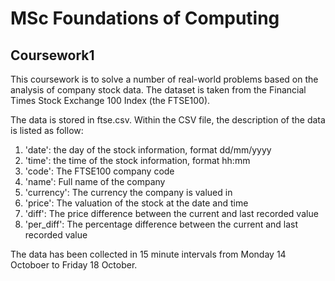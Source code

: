 # MSc Foundations of Computing
## Coursework1 

This coursework is to solve a number of real-world problems based on the analysis of company stock data. The dataset is taken from the Financial Times Stock Exchange 100 Index (the FTSE100). 

The data is stored in ftse.csv. Within the CSV file, the description of the data is listed as follow:
  1. 'date': the day of the stock information, format dd/mm/yyyy
  2. 'time': the time of the stock information, format hh:mm
  3. 'code': The FTSE100 company code
  4. 'name': Full name of the company
  5. 'currency': The currency the company is valued in
  6. 'price': The valuation of the stock at the date and time
  7. 'diff': The price difference between the current and last recorded value
  8. 'per_diff': The percentage difference between the current and last recorded value

The data has been collected in 15 minute intervals from Monday 14 Octoboer to Friday 18 October.
